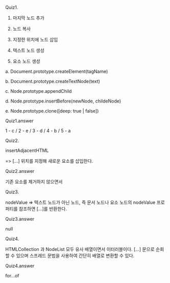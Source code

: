 Quiz1.

1. 마지막 노드 추가

2. 노드 복사

3. 지정한 위치에 노드 삽입

4. 텍스트 노드 생성

5. 요소 노드 생성

a. Document.prototype.createElement(tagName)

b. Document.prototype.createTextNode(text)

c. Node.prototype.appendChild

d. Node.prototype.insertBefore(newNode, childeNode)

e. Node.prototype.clone([deep: true | false])

Quiz1.answer

1 - c / 2 - e / 3 - d / 4 - b / 5 - a

Quiz2.

insertAdjacentHTML

=> [...] 위치를 지정해 새로운 요소를 삽입한다.

Quiz2.answer

기존 요소를 제거하지 않으면서

Quiz3.

nodeValue
=> 텍스트 노드가 아닌 노드, 즉 문서 노드나 요소 노드의 nodeValue 프로퍼티를 참조하면 [...]를 반환한다.

Quiz3.answer

null

Quiz4.

HTMLCollection 과 NodeList 모두 유사 배열이면서 이터러블이다.
[...] 문으로 순회할 수 있으며 스프레드 문법을 사용하여 간단히 배열로 변환할 수 있다.

Quiz4.answer

for...of

